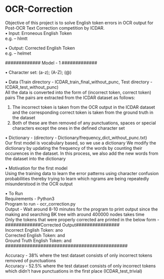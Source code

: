 # OCR-Correction

Objective of this project is to solve English token errors in OCR output for Post-OCR Text Correction competition by ICDAR. </br>
•	Input: Erroneous English Token </br>
e.g. – hlmtt

•	Output: Corrected English Token </br>
e.g. – helmet

#############
Model - 1 
#############

•	Character set: (a-z); (A-Z); (@) </br>

•	Data (Train directory - ICDAR_train_final_without_punc, Test directory - ICDAR_test_without_punc) </br>
All the data is converted into the form of (incorrect token, correct token) pairs
The pairs are extracted from the ICDAR dataset as follows:
1. The incorrect token is taken from the OCR output in the ICDAR dataset and the corresponding correct token is taken from the ground truth in the dataset
2. Both of these are then removed of any punctuations, spaces or special characters except the ones in the defined character set

•	Dictionary - (directory - Dictionary/frequency_dict_without_punc.txt)</br>
Our first model is vocabulary based, so we use a dictionary
We modify the dictionary by updating the frequency of the words by counting their occurences in the dataset. In this process, we also add the new words from the 
dataset into the dictionary

•	Motivation for the first model </br>
Using the training data to learn the error patterns using character confusion probabilities thereby trying to learn which ngrams are being repeatedly misunderstood
in the OCR output

•	To Run </br>
Requirements - Python3 </br>
Program to run - ocr_correction.py </br>
Output - Wait around 8-10 minutes for the program to print output since the making and searching BK tree with around 400000 nodes takes time </br>
Only the tokens that were properly corrected are printed in the below form - </br>
#############Corrected Output################</br>
Incorrect English Token:  ano </br>
Corrected English Token:  and </br>
Ground Truth English Token:  and </br>
#############################################</br>

Accuracy - 38% where the test dataset consists of only incorrect tokens removed of punctuations </br>
Accuracy - 52.5% where the test dataset consists of only incorrect tokens which didn't have punctuations in the first place (ICDAR_test_trivial)
